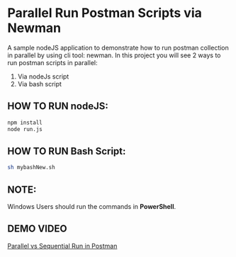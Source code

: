 # Parallel Run Postman Scripts via Newman
A sample nodeJS application to demonstrate how to run postman collection in parallel by using cli tool: newman. In this project you will see 2 ways to run postman scripts in parallel: 

1) Via nodeJs script
2) Via bash script 

## HOW TO RUN nodeJS:
```bash
npm install
node run.js
```

## HOW TO RUN Bash Script:
```bash
sh mybashNew.sh
```

## NOTE:
Windows Users should run the commands in **PowerShell**.

## DEMO VIDEO
[Parallel vs Sequential Run in Postman](https://www.youtube.com/watch?v=omqEodlRhn0)
